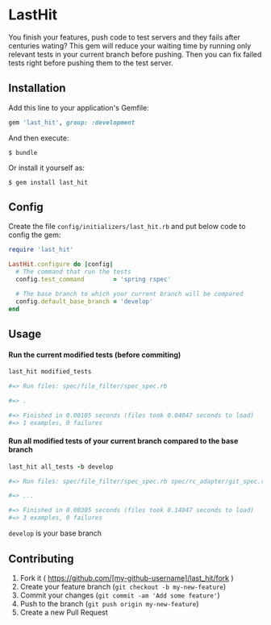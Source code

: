 # LastHit

You finish your features, push code to test servers and they fails after centuries wating? This gem will reduce your waiting time by running only relevant tests in your current branch before pushing. Then you can fix failed tests right before pushing them to the test server.

## Installation

Add this line to your application's Gemfile:

```ruby
gem 'last_hit', group: :development
```

And then execute:

    $ bundle

Or install it yourself as:

    $ gem install last_hit

## Config

Create the file `config/initializers/last_hit.rb` and put below code to config the gem:

```ruby
require 'last_hit'

LastHit.configure do |config|
  # The command that run the tests
  config.test_command        = 'spring rspec'

  # The base branch to which your current branch will be compared
  config.default_base_branch = 'develop'
end
```

## Usage

#### Run the current modified tests (before commiting)

```ruby
last_hit modified_tests

#=> Run files: spec/file_filter/spec_spec.rb

#=> .

#=> Finished in 0.00105 seconds (files took 0.04047 seconds to load)
#=> 1 examples, 0 failures
```

#### Run all modified tests of your current branch compared to the base branch

```ruby
last_hit all_tests -b develop

#=> Run files: spec/file_filter/spec_spec.rb spec/rc_adapter/git_spec.rb

#=> ...

#=> Finished in 0.00305 seconds (files took 0.14047 seconds to load)
#=> 3 examples, 0 failures
```

`develop` is your base branch

## Contributing

1. Fork it ( https://github.com/[my-github-username]/last_hit/fork )
2. Create your feature branch (`git checkout -b my-new-feature`)
3. Commit your changes (`git commit -am 'Add some feature'`)
4. Push to the branch (`git push origin my-new-feature`)
5. Create a new Pull Request
